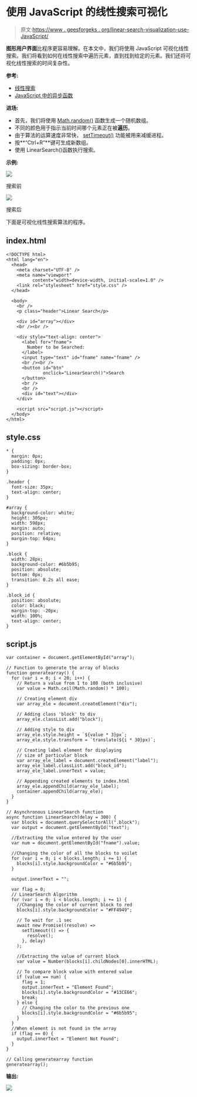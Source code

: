 # 使用 JavaScript 的线性搜索可视化

> 原文:[https://www . geesforgeks . org/linear-search-visualization-use-JavaScript/](https://www.geeksforgeeks.org/linear-search-visualization-using-javascript/)

**图形用户界面**比程序更容易理解。在本文中，我们将使用 JavaScript 可视化线性搜索。我们将看到如何在线性搜索中遍历元素，直到找到给定的元素。我们还将可视化线性搜索的时间复杂性。

**参考:**

*   [线性搜索](https://www.geeksforgeeks.org/linear-search/)
*   [JavaScript 中的异步函数](https://www.geeksforgeeks.org/how-to-create-an-asynchronous-function-in-javascript/)

**进场:**

*   首先，我们将使用 [Math.random()](https://www.geeksforgeeks.org/javascript-math-random-method/) 函数生成一个随机数组。
*   不同的颜色用于指示当前时间哪个元素正在被**遍历**。
*   由于算法的运算速度非常快， [setTimeout()](https://www.geeksforgeeks.org/java-script-settimeout-setinterval-method/) 功能被用来减缓进程。
*   按**“Ctrl+R”**键可生成新数组。
*   使用 LinearSearch()函数执行搜索。

**示例:**

![](img/202c63836dad93cc84e289ba4071b309.png)

搜索前

![](img/6532f6a1db93c2d3a3a36348481a0890.png)

搜索后

下面是可视化线性搜索算法的程序。

## index.html

```
<!DOCTYPE html>
<html lang="en">
  <head>
    <meta charset="UTF-8" />
    <meta name="viewport" 
          content="width=device-width, initial-scale=1.0" />
    <link rel="stylesheet" href="style.css" />
  </head>

  <body>
    <br />
    <p class="header">Linear Search</p>

    <div id="array"></div>
    <br /><br />

    <div style="text-align: center">
      <label for="fname">
        Number to be Searched:
      </label>
      <input type="text" id="fname" name="fname" />
      <br /><br />
      <button id="btn"
              onclick="LinearSearch()">Search
      </button>
      <br />
      <br />
      <div id="text"></div>
    </div>

    <script src="script.js"></script>
  </body>
</html>
```

## style.css

```
* {
  margin: 0px;
  padding: 0px;
  box-sizing: border-box;
}

.header {
  font-size: 35px;
  text-align: center;
}

#array {
  background-color: white;
  height: 305px;
  width: 598px;
  margin: auto;
  position: relative;
  margin-top: 64px;
}

.block {
  width: 28px;
  background-color: #6b5b95;
  position: absolute;
  bottom: 0px;
  transition: 0.2s all ease;
}

.block_id {
  position: absolute;
  color: black;
  margin-top: -20px;
  width: 100%;
  text-align: center;
}
```

## script.js

```
var container = document.getElementById("array");

// Function to generate the array of blocks
function generatearray() {
  for (var i = 0; i < 20; i++) {
    // Return a value from 1 to 100 (both inclusive)
    var value = Math.ceil(Math.random() * 100);

    // Creating element div
    var array_ele = document.createElement("div");

    // Adding class 'block' to div
    array_ele.classList.add("block");

    // Adding style to div
    array_ele.style.height = `${value * 3}px`;
    array_ele.style.transform = `translate(${i * 30}px)`;

    // Creating label element for displaying
    // size of particular block
    var array_ele_label = document.createElement("label");
    array_ele_label.classList.add("block_id");
    array_ele_label.innerText = value;

    // Appending created elements to index.html
    array_ele.appendChild(array_ele_label);
    container.appendChild(array_ele);
  }
}

// Asynchronous LinearSearch function
async function LinearSearch(delay = 300) {
  var blocks = document.querySelectorAll(".block");
  var output = document.getElementById("text");

  //Extracting the value entered by the user
  var num = document.getElementById("fname").value;

  //Changing the color of all the blocks to voilet
  for (var i = 0; i < blocks.length; i += 1) {
    blocks[i].style.backgroundColor = "#6b5b95";
  }

  output.innerText = "";

  var flag = 0;
  // LinearSearch Algorithm
  for (var i = 0; i < blocks.length; i += 1) {
    //Changing the color of current block to red
    blocks[i].style.backgroundColor = "#FF4949";

    // To wait for .1 sec
    await new Promise((resolve) =>
      setTimeout(() => {
        resolve();
      }, delay)
    );

    //Extracting the value of current block
    var value = Number(blocks[i].childNodes[0].innerHTML);

    // To compare block value with entered value
    if (value == num) {
      flag = 1;
      output.innerText = "Element Found";
      blocks[i].style.backgroundColor = "#13CE66";
      break;
    } else {
      // Changing the color to the previous one
      blocks[i].style.backgroundColor = "#6b5b95";
    }
  }
  //When element is not found in the array
  if (flag == 0) {
    output.innerText = "Element Not Found";
  }
}

// Calling generatearray function
generatearray();
```

**输出:**

![](img/aefa9f1551db7840c2410ca4c9dc85e1.png)